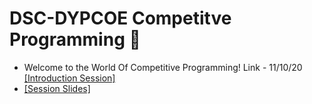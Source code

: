 # DSC-DYPCOE Competitve Programming :brain:

- Welcome to the World Of Competitive Programming! Link - 11/10/20 [[Introduction Session]](https://www.youtube.com/watch?v=LzpFe3COcdc&list=LL&index=4)
 - [[Session Slides]](https://docs.google.com/presentation/d/1x7Ik_D4h-KrI5a-pH6MWycTUdHfTE4ZqZPKfjQAQCEs/edit?usp=sharing)
